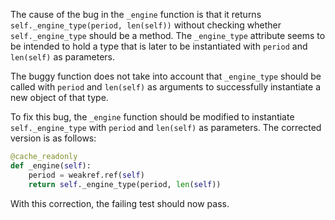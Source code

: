 The cause of the bug in the `_engine` function is that it returns `self._engine_type(period, len(self))` without checking whether `self._engine_type` should be a method. The `_engine_type` attribute seems to be intended to hold a type that is later to be instantiated with `period` and `len(self)` as parameters.

The buggy function does not take into account that `_engine_type` should be called with `period` and `len(self)` as arguments to successfully instantiate a new object of that type.

To fix this bug, the `_engine` function should be modified to instantiate `self._engine_type` with `period` and `len(self)` as parameters. The corrected version is as follows:

```python
@cache_readonly
def _engine(self):
    period = weakref.ref(self)
    return self._engine_type(period, len(self))
```

With this correction, the failing test should now pass.